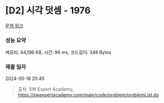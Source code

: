 # [D2] 시각 덧셈 - 1976 

[문제 링크](https://swexpertacademy.com/main/code/problem/problemDetail.do?contestProbId=AV5PttaaAZIDFAUq) 

### 성능 요약

메모리: 44,196 KB, 시간: 96 ms, 코드길이: 348 Bytes

### 제출 일자

2024-05-18 20:45



> 출처: SW Expert Academy, https://swexpertacademy.com/main/code/problem/problemList.do